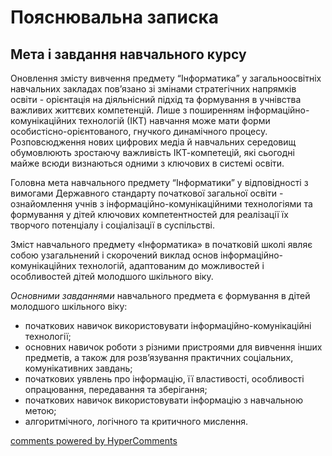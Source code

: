 <div id="hypercomments_widget" class="js-hypercomments-widget invisible"></div>

Пояснювальна записка
=============================================

## Мета і завдання навчального курсу

Оновлення змісту вивчення предмету “Інформатика” у загальноосвітніх навчальних закладах пов’язано зі змінами стратегічних напрямків освіти - орієнтація на діяльнісний підхід та формування в учнівства важливих життєвих компетенцій. Лише з поширенням інформаційно-комунікаційних технологій (ІКТ) навчання може мати форми особистісно-орієнтованого, гнучкого динамічного процесу. Розповсюдження нових цифрових медіа й навчальних середовищ обумовлюють зростаючу важливість ІКТ-компетецій, які сьогодні майже  всюди визнаються одними з ключових в системі освіти.

Головна мета навчального предмету “Інформатики” у відповідності з вимогами Державного стандарту початкової загальної освіти - ознайомлення учнів з інформаційно-комунікаційними технологіями та формування у дітей ключових компетентностей для реалізації їх творчого потенціалу і соціалізації в суспільстві. 

Зміст навчального предмету «Інформатика» в початковій школі являє собою узагальнений і скорочений виклад основ  інформаційно-комунікаційних технологій, адаптованим до можливостей і особливостей дітей молодшого шкільного віку. 

*Основними завданнями* навчального предмета є формування в дітей молодшого шкільного віку: 
* початкових навичок використовувати інформаційно-комунікаційні технології;
* основних навичок роботи з різними пристроями для вивчення інших предметів, а також для розв’язування практичних соціальних, комунікативних завдань; 
* початкових уявлень про інформацію, її властивості, особливості опрацювання, передавання та зберігання; 
* початкових навичок використовувати інформацію з навчальною метою; 
* алгоритмічного, логічного та критичного мислення. 

<div class="js-hypercomments-container">
<a href="http://hypercomments.com" class="hc-link" title="comments widget">comments powered by HyperComments</a>
</div>